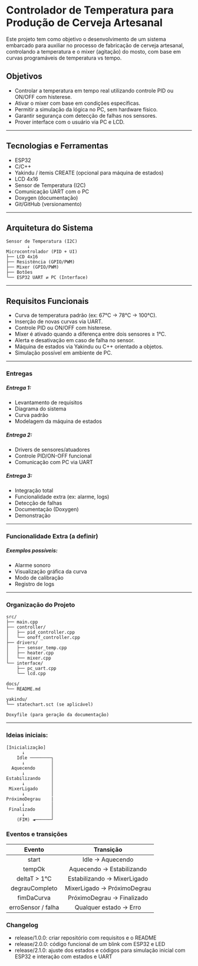 # Controlador de Temperatura para Produção de Cerveja Artesanal

Este projeto tem como objetivo o desenvolvimento de um sistema embarcado para auxiliar no processo de fabricação de cerveja artesanal, controlando a temperatura e o mixer (agitação) do mosto, com base em curvas programáveis de temperatura vs tempo.

## Objetivos

- Controlar a temperatura em tempo real utilizando controle PID ou ON/OFF com histerese.
- Ativar o mixer com base em condições específicas.
- Permitir a simulação da lógica no PC, sem hardware físico.
- Garantir segurança com detecção de falhas nos sensores.
- Prover interface com o usuário via PC e LCD.

---

## Tecnologias e Ferramentas

- ESP32
- C/C++
- Yakindu / itemis CREATE (opcional para máquina de estados)
- LCD 4x16
- Sensor de Temperatura (I2C)
- Comunicação UART com o PC
- Doxygen (documentação)
- Git/GitHub (versionamento)

---

## Arquitetura do Sistema

```plaintext
Sensor de Temperatura (I2C)
        ↓
Microcontrolador (PID + UI)
├── LCD 4x16
├── Resistência (GPIO/PWM)
├── Mixer (GPIO/PWM)
├── Botões
└── ESP32 UART ⇄ PC (Interface)
```

---

## Requisitos Funcionais

- Curva de temperatura padrão (ex: 67°C → 78°C → 100°C).
- Inserção de novas curvas via UART.
- Controle PID ou ON/OFF com histerese.
- Mixer é ativado quando a diferença entre dois sensores ≥ 1°C.
- Alerta e desativação em caso de falha no sensor.
- Máquina de estados via Yakindu ou C++ orientado a objetos.
- Simulação possível em ambiente de PC.

---

### Entregas

##### Entrega 1:
- Levantamento de requisitos
- Diagrama do sistema
- Curva padrão
- Modelagem da máquina de estados

##### Entrega 2:
- Drivers de sensores/atuadores
- Controle PID/ON-OFF funcional
- Comunicação com PC via UART

##### Entrega 3:
- Integração total
- Funcionalidade extra (ex: alarme, logs)
- Detecção de falhas
- Documentação (Doxygen)
- Demonstração

---

### Funcionalidade Extra (a definir)
##### Exemplos possíveis:
- Alarme sonoro
- Visualização gráfica da curva
- Modo de calibração
- Registro de logs

---

### Organização do Projeto
```plaintext
src/
├── main.cpp
├── controller/
│   ├── pid_controller.cpp
│   └── onoff_controller.cpp
├── drivers/
│   ├── sensor_temp.cpp
│   ├── heater.cpp
│   └── mixer.cpp
└── interface/
    ├── pc_uart.cpp
    └── lcd.cpp

docs/
└── README.md

yakindu/
└── statechart.sct (se aplicável)

Doxyfile (para geração da documentação)
```

---

### Ideias iniciais:
```plaintext
[Inicialização]
      ↓
    Idle ────────┐
      ↓          │
  Aquecendo      │
      ↓          │
Estabilizando    │
      ↓          │
 MixerLigado     │
      ↓          │
PróximoDegrau    |
      ↓          │
 Finalizado      │
      ↓          │
    (FIM) ◄──────┘
```

### Eventos e transições
| Evento | Transição |
| :--------: | :-------: |
| start | Idle → Aquecendo |
| tempOk | Aquecendo → Estabilizando |
| deltaT > 1°C | Estabilizando → MixerLigado |
| degrauCompleto | MixerLigado → PróximoDegrau |
| fimDaCurva | PróximoDegrau → Finalizado |
| erroSensor / falha | Qualquer estado → Erro |

### Changelog

- release/1.0.0: criar repositório com requisitos e o README
- release/2.0.0: código funcional de um blink com ESP32 e LED
- release/2.1.0: ajuste dos estados e códigos para simulação inicial com ESP32 e interação com estados e UART  
	
	
	
